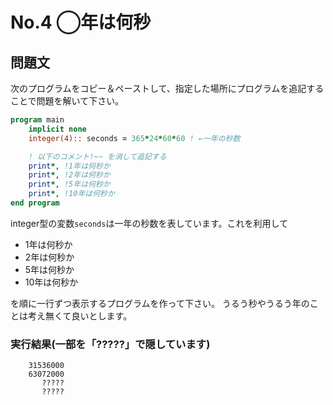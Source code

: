 # No.4 ◯年は何秒

## 問題文

次のプログラムをコピー＆ペーストして、指定した場所にプログラムを追記することで問題を解いて下さい。

```fortran
program main
    implicit none
    integer(4):: seconds = 365*24*60*60 ! ←一年の秒数

    ! 以下のコメント!~~ を消して追記する
    print*, !1年は何秒か
    print*, !2年は何秒か
    print*, !5年は何秒か
    print*, !10年は何秒か
end program
```

integer型の変数`seconds`は一年の秒数を表しています。これを利用して

* 1年は何秒か
* 2年は何秒か
* 5年は何秒か
* 10年は何秒か
  
を順に一行ずつ表示するプログラムを作って下さい。
うるう秒やうるう年のことは考え無くて良いとします。

### 実行結果(一部を「?????」で隠しています)

``` text
    31536000
    63072000
       ?????
       ?????
```
